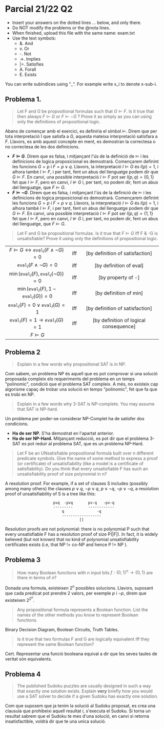 # Parcial 21/22 Q2 

- Insert your answers on the dotted lines ... below, and only there.
- Do NOT modify the problems or the @nota lines.
- When finished, upload this file with the same name: exam.txt
- Use the text symbols:     
  - &. And
  - v. Or
  - -. Not   
  - ->. Implies      
  - |=. Satisfies
  - A. Forall
  - E. Exists

You can write subindices using "_". For example write x_i to denote x-sub-i.

## Problema 1.

> Let F and G be propositional formulas such that $G \models F$. Is it true that then always  $F \models G$  or  $F \models -G$ ? Prove it as simply as you can using only the definitions of propositional logic.

  Abans de començar amb el exercici, es definiria el símbol $\models$. Direm que per tota interpretació I que satisfa a $G$, aquesta mateixa interpretació satisfara a $F$. Llavors, es amb aquest concepte en ment, es demostran la correctesa o no correctesa de les dos definicions.

  * <b>$F \models G$</b>. Direm que es falsa, i mitjançant l'ús de la definició de $\models$ i les definicions de logica proposicional es demostrarà. Començarem definint les funcions $G = p$ i $F = p \vee q$. Llavors, la interpretació $I \models G$ és $I(p) = 1$, i alhora també $I \models F$, i per tant, fent un abus del llenguatge podem dir que $G \models F$. En canvi, una possible interpretació $I \models F$ pot ser $I(p, q) = \{0,1\}$ fet que $I \models F$, pero en canvi, $I \not\models G$ i, per tant, no podem dir, fent un abus del llenguatge, que $F \models G$.
  * <b>$F \models \neg G$</b>. Direm que es falsa, i mitjançant l'ús de la definició de $\models$ i les definicions de logica proposicional es demostrarà. Començarem definint les funcions $G = p$ i $F = p \vee q$. Llavors, la interpretació $I \models G$ és $I(p) = 1$, i alhora també $I \models F$, i per tant, fent un abus del llenguatge podem dir que $G \models F$. En canvi, una possible interpretació $I \models F$ pot ser $I(p, q) = \{1,1\}$ fet que $I \models F$, pero en canvi, $I \not\models G$ i, per tant, no podem dir, fent un abus del llenguatge, que $F \models G$.

> Let F and G be propositional formulas. Is it true that $F \models G$ iff F & -G  is unsatisfiable? Prove it using only the definitions of propositional logic.

|   |   | |
|:-:|:-:|:-: |
| $F\models G \leftrightarrow \texttt{eval}_I(F \wedge \neg G) = 0$ | iff | [by definition of satisfaction] |
| $\texttt{eval}_I(F \wedge \neg G) = 0$ | iff | [by definition of eval] |
| $\min(\texttt{eval}_I(F), \texttt{eval}_I(\neg G)) = 0$ | iff | [by property of -] |
| $\min(\texttt{eval}_I(F), 1-\texttt{eval}_I(G)) = 0$ | iff | [by definition of min] |
| $\texttt{eval}_I(F) = 0 \vee \texttt{eval}_I(G)=1$ | iff | [by definition of satisfaction] |
| $\texttt{eval}_I(F) = 1 \rightarrow \texttt{eval}_I(G)=1$ | iff | [by definition of logical consequence] | 
| $F \models G$ | |  |

## Problema 2

> Explain in a few words why propositional SAT is in NP.

Com sabem, un problema NP  és aquell que es pot comprovar si una solució proposada compleix els requeriments del problema en un temps "polinomic", condició que el problema SAT compleix. A més, no existeix cap algorisme capaç de trobar una solució en temps "polinomic", fet que fa que es trobi en NP. 

> Explain in a few words why 3-SAT is NP-complete. You may assume that SAT is NP-hard.

Un problema per poder-se considerar NP-Complet ha de satisfer dos condicions.
* <b>Ha de ser NP.</b> S'ha demostrat en l'apartat anterior.
* <b>Ha de ser NP-Hard.</b> Mitjançant reducció, es pot dir que el problema 3-SAT es pot reduir al problema SAT, que es un problema NP-Hard.

> Let F be an UNsatisfiable propositional formula built over n different predicate symbols. Give the name of some method to express a proof (or certificate) of unsatisfiability (like a model is a certificate of satisfiability). Do you think that every unsatisfiable F has such an unsatisfiability proof of size polynomial in n?

A resolution proof. For example, if a set of clauses S includes (possibly among many others) the clauses $p \vee q$,  $\neg p \vee q$,  $p \vee \neg q$,  $\neg p \vee \neg q$, a resolution proof of unsatisfiability of S is a tree like this:

                          pvq  -pvq       pv-q   -pv-q
                          ---------       ------------
                              q               -q
                              ------------------
                                      []

Resolution proofs are not polynomial: there is no polynomial P such that every unsatisfiable F has a resolution proof of size P(|F|).
In fact, it is widely believed (but not known) that no kind of polynomial unsatisfiability certificates exists (i.e, that NP != co-NP  and hence P != NP ).

## Problema 3

> How many Boolean functions with n input bits $f: \{0,1\}^n \rightarrow \{0,1\}$ are there in terms of $n$?

Donada una formula, existeixen $2^n$ possibles solucions. Llavors, suposant que cada predicat pot prendre 2 valors, per exemple $p$ i $\neg p$, direm que existeixen $2^2^n$. 

> Any propositional formula represents a Boolean function. List the names of the other methods you know to represent Boolean functions.

Binary Decision Diagram, Boolean Circuits, Truth Tables.

> Is it true that two formulas F and G are logically equivalent iff they represent the same Boolean function?

Cert. Representar una funció booleana equival a dir que les seves taules de veritat són equivalents. 

## Problema 4

> The published Sudoku puzzles are usually designed in such a way that exactly one solution exists. Explain <b>very</b> briefly how you would use a SAT solver to decide if a given Sudoku has exactly one solution.

Com que suposem que ja tenim la solució al Sudoku proposat, es crea una clausula que prohibeixi aquell resultat i, s'executa el Sudoku. Si torna un resultat sabrem que el Sudoku te mes d'una solució, en canvi si retorna insatisfactible, voldrà dir que te una unica solució.
